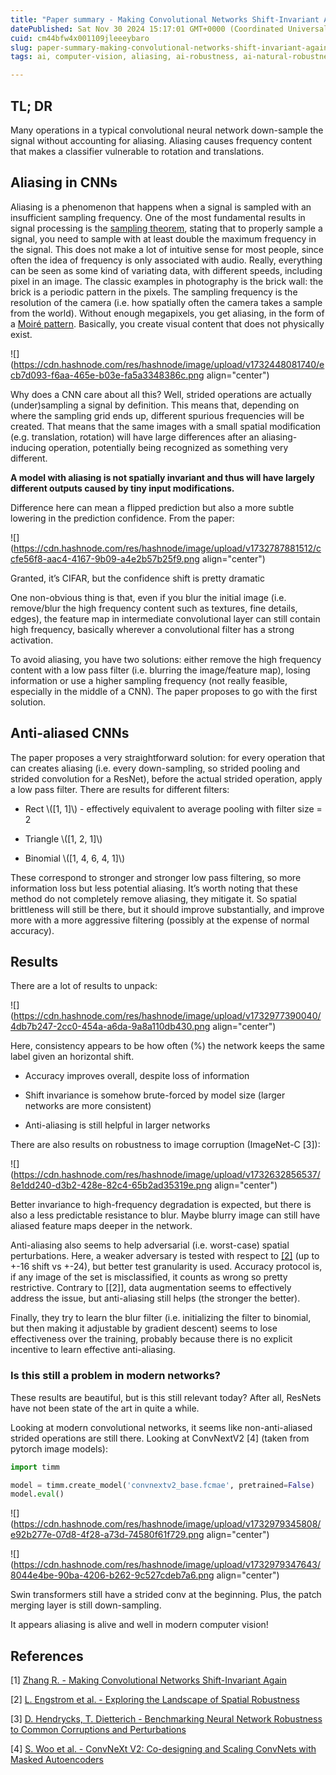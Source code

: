 ```yaml
---
title: "Paper summary - Making Convolutional Networks Shift-Invariant Again"
datePublished: Sat Nov 30 2024 15:17:01 GMT+0000 (Coordinated Universal Time)
cuid: cm44bfw4x001109jleeeybaro
slug: paper-summary-making-convolutional-networks-shift-invariant-again
tags: ai, computer-vision, aliasing, ai-robustness, ai-natural-robustness, ai-spatial-robustness

---
```


## TL; DR

Many operations in a typical convolutional neural network down-sample the signal without accounting for aliasing. Aliasing causes frequency content that makes a classifier vulnerable to rotation and translations.

## Aliasing in CNNs

Aliasing is a phenomenon that happens when a signal is sampled with an insufficient sampling frequency. One of the most fundamental results in signal processing is the [sampling theorem](https://en.wikipedia.org/wiki/Nyquist%E2%80%93Shannon_sampling_theorem), stating that to properly sample a signal, you need to sample with at least double the maximum frequency in the signal. This does not make a lot of intuitive sense for most people, since often the idea of frequency is only associated with audio. Really, everything can be seen as some kind of variating data, with different speeds, including pixel in an image. The classic examples in photography is the brick wall: the brick is a periodic pattern in the pixels. The sampling frequency is the resolution of the camera (i.e. how spatially often the camera takes a sample from the world). Without enough megapixels, you get aliasing, in the form of a [Moiré pattern](https://en.wikipedia.org/wiki/Aliasing). Basically, you create visual content that does not physically exist.

![](https://cdn.hashnode.com/res/hashnode/image/upload/v1732448081740/ecb7d093-f6aa-465e-b03e-fa5a3348386c.png align="center")

Why does a CNN care about all this? Well, strided operations are actually (under)sampling a signal by definition. This means that, depending on where the sampling grid ends up, different spurious frequencies will be created. That means that the same images with a small spatial modification (e.g. translation, rotation) will have large differences after an aliasing-inducing operation, potentially being recognized as something very different.

**A model with aliasing is not spatially invariant and thus will have largely different outputs caused by tiny input modifications.**

Difference here can mean a flipped prediction but also a more subtle lowering in the prediction confidence. From the paper:

![](https://cdn.hashnode.com/res/hashnode/image/upload/v1732787881512/ccfe56f8-aac4-4167-9b09-a4e2b57b25f9.png align="center")

Granted, it’s CIFAR, but the confidence shift is pretty dramatic

One non-obvious thing is that, even if you blur the initial image (i.e. remove/blur the high frequency content such as textures, fine details, edges), the feature map in intermediate convolutional layer can still contain high frequency, basically wherever a convolutional filter has a strong activation.

To avoid aliasing, you have two solutions: either remove the high frequency content with a low pass filter (i.e. blurring the image/feature map), losing information or use a higher sampling frequency (not really feasible, especially in the middle of a CNN). The paper proposes to go with the first solution.

## Anti-aliased CNNs

The paper proposes a very straightforward solution: for every operation that can creates aliasing (i.e. every down-sampling, so strided pooling and strided convolution for a ResNet), before the actual strided operation, apply a low pass filter. There are results for different filters:

* Rect \\([1, 1]\\) - effectively equivalent to average pooling with filter size = 2
    
* Triangle \\([1, 2, 1]\\)
    
* Binomial \\([1, 4, 6, 4, 1]\\)
    

These correspond to stronger and stronger low pass filtering, so more information loss but less potential aliasing. It’s worth noting that these method do not completely remove aliasing, they mitigate it. So spatial brittleness will still be there, but it should improve substantially, and improve more with a more aggressive filtering (possibly at the expense of normal accuracy).

## Results

There are a lot of results to unpack:

![](https://cdn.hashnode.com/res/hashnode/image/upload/v1732977390040/4db7b247-2cc0-454a-a6da-9a8a110db430.png align="center")

Here, consistency appears to be how often (%) the network keeps the same label given an horizontal shift.

* Accuracy improves overall, despite loss of information
    
* Shift invariance is somehow brute-forced by model size (larger networks are more consistent)
    
* Anti-aliasing is still helpful in larger networks
    

There are also results on robustness to image corruption (ImageNet-C \[3\]):

![](https://cdn.hashnode.com/res/hashnode/image/upload/v1732632856537/8e1dd240-d3b2-428e-82c4-65b2ad35319e.png align="center")

Better invariance to high-frequency degradation is expected, but there is also a less predictable resistance to blur. Maybe blurry image can still have aliased feature maps deeper in the network.

Anti-aliasing also seems to help adversarial (i.e. worst-case) spatial perturbations. Here, a weaker adversary is tested with respect to [\[2\]](#Exploring_Robustness) (up to +-16 shift vs +-24), but better test granularity is used. Accuracy protocol is, if any image of the set is misclassified, it counts as wrong so pretty restrictive. Contrary to \[\[2\]\], data augmentation seems to effectively address the issue, but anti-aliasing still helps (the stronger the better).

Finally, they try to learn the blur filter (i.e. initializing the filter to binomial, but then making it adjustable by gradient descent) seems to lose effectiveness over the training, probably because there is no explicit incentive to learn effective anti-aliasing.

### Is this still a problem in modern networks?

These results are beautiful, but is this still relevant today? After all, ResNets have not been state of the art in quite a while.

Looking at modern convolutional networks, it seems like non-anti-aliased strided operations are still there. Looking at ConvNextV2 \[4\] (taken from pytorch image models):

```python
import timm

model = timm.create_model('convnextv2_base.fcmae', pretrained=False)
model.eval()
```

![](https://cdn.hashnode.com/res/hashnode/image/upload/v1732979345808/e92b277e-07d8-4f28-a73d-74580f61f729.png align="center")

![](https://cdn.hashnode.com/res/hashnode/image/upload/v1732979347643/8044e4be-90ba-4206-b262-9c527cdeb7a6.png align="center")

Swin transformers still have a strided conv at the beginning. Plus, the patch merging layer is still down-sampling.

It appears aliasing is alive and well in modern computer vision!

## References

\[1\] [Zhang R. - Making Convolutional Networks Shift-Invariant Again](https://arxiv.org/abs/1904.11486)

\[2\] [L. Engstrom et al. - Exploring the Landscape of Spatial Robustness](https://arxiv.org/abs/1712.02779)

\[3\] [D. Hendrycks, T. Dietterich - Benchmarking Neural Network Robustness to Common Corruptions and Perturbations](https://arxiv.org/abs/1903.12261)

\[4\] [S. Woo et al. - ConvNeXt V2: Co-designing and Scaling ConvNets with Masked Autoencoders](https://arxiv.org/abs/2301.00808)